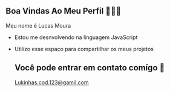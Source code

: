 ## Boa Vindas Ao Meu Perfil 👋👨‍🎓

Meu nome é Lucas Moura
- Estou me desnvolvendo na linguagem JavaScript
- Utilizo esse espaço para compartilhar os meus projetos

  ## Você pode entrar em contato comígo 📧

  Lukinhas.cod.123@gamil.com
